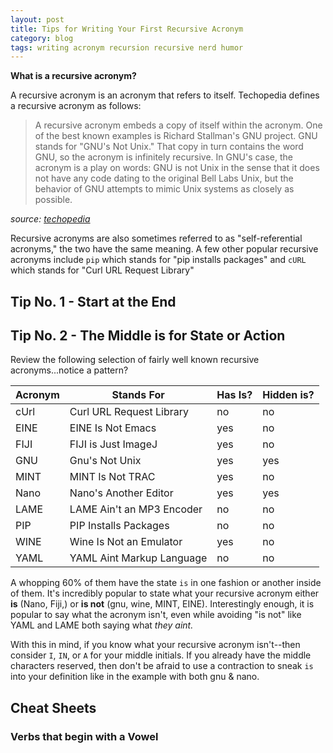 ```yaml
---
layout: post
title: Tips for Writing Your First Recursive Acronym
category: blog
tags: writing acronym recursion recursive nerd humor
---
```


**What is a recursive acronym?**

A recursive acronym is an acronym that refers to itself. Techopedia defines a recursive acronym as follows:

> A recursive acronym embeds a copy of itself within the acronym. One of the best known examples is Richard Stallman's GNU 
> project. GNU stands for "GNU's Not Unix." That copy in turn contains the word GNU, so the acronym is infinitely recursive. 
> In GNU's case, the acronym is a play on words: GNU is not Unix in the sense that it does not have any code dating to the 
> original Bell Labs Unix, but the behavior of GNU attempts to mimic Unix systems as closely as possible. 

_source: [techopedia](https://www.techopedia.com/definition/21636/recursive-acronym)_

Recursive acronyms are also sometimes referred to as "self-referential acronyms," the two have the same meaning. A few other
popular recursive acronyms include `pip` which stands for "pip installs packages" and `cURL` which stands for "Curl URL 
Request Library"

## Tip No. 1 - Start at the End


## Tip No. 2 - The Middle is for State or Action

Review the following selection of fairly well known recursive acronyms...notice a pattern?

Acronym | Stands For | Has Is?	| Hidden is? |
--------|------------|----------|-----------|
cUrl | Curl URL Request Library | no | no |
EINE | EINE Is Not Emacs | yes | no |
FIJI | FIJI is Just ImageJ | yes | no |
GNU	 | Gnu's Not Unix | yes | yes |
MINT | MINT Is Not TRAC | yes | no |
Nano | Nano's Another Editor | yes | yes |
LAME | LAME Ain't an MP3 Encoder | no | no |
PIP	| PIP Installs Packages	| no | no |
WINE | Wine Is Not an Emulator | yes | no |
YAML | YAML Aint Markup Language | no | no | 

A whopping 60% of them have the state `is` in one fashion or another inside of them. It's incredibly popular to state
what your recursive acronym either **is** (Nano, Fiji,) or **is not** (gnu, wine, MINT, EINE). Interestingly enough, it
is popular to say what the acronym isn't, even while avoiding "is not" like YAML and LAME both saying what _they aint._

With this in mind, if you know what your recursive acronym isn't--then consider `I`, `IN`, or `A` for your middle initials.
If you already have the middle characters reserved, then don't be afraid to use a contraction to sneak `is` into your definition
like in the example with both gnu & nano.

## Cheat Sheets


### Verbs that begin with a Vowel